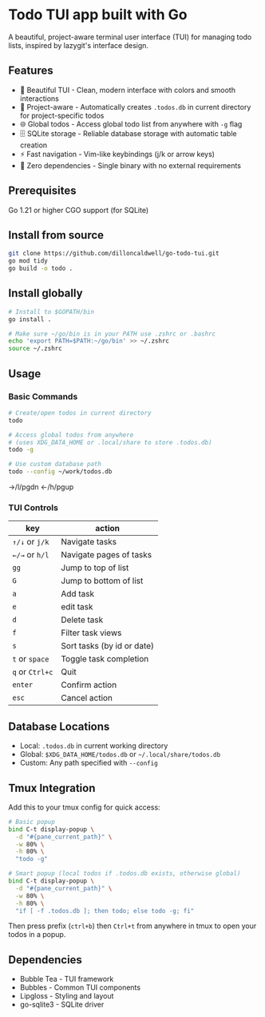 # Todo TUI app built with Go

A beautiful, project-aware terminal user interface (TUI) for managing todo lists, inspired by lazygit's interface design.

## Features

- 🎨 Beautiful TUI - Clean, modern interface with colors and smooth interactions
- 📁 Project-aware - Automatically creates `.todos.db` in current directory for project-specific todos
- 🌐 Global todos - Access global todo list from anywhere with `-g` flag
- 🗄️ SQLite storage - Reliable database storage with automatic table creation
- ⚡ Fast navigation - Vim-like keybindings (j/k or arrow keys)
- 🎯 Zero dependencies - Single binary with no external requirements

## Prerequisites

Go 1.21 or higher
CGO support (for SQLite)

## Install from source

```sh
git clone https://github.com/dilloncaldwell/go-todo-tui.git
go mod tidy
go build -o todo .
```

## Install globally

```sh
# Install to $GOPATH/bin
go install .

# Make sure ~/go/bin is in your PATH use .zshrc or .bashrc
echo 'export PATH=$PATH:~/go/bin' >> ~/.zshrc
source ~/.zshrc
```

## Usage

### Basic Commands

```sh
# Create/open todos in current directory
todo

# Access global todos from anywhere
# (uses XDG_DATA_HOME or .local/share to store .todos.db)
todo -g

# Use custom database path
todo --config ~/work/todos.db
```

→/l/pgdn
←/h/pgup

### TUI Controls

| key             | action                     |
| --------------- | -------------------------- |
| `↑/↓` or `j/k`  | Navigate tasks             |
| `←/→` or `h/l`  | Navigate pages of tasks    |
| `gg`            | Jump to top of list        |
| `G`             | Jump to bottom of list     |
| `a`             | Add task                   |
| `e`             | edit task                  |
| `d`             | Delete task                |
| `f`             | Filter task views          |
| `s`             | Sort tasks (by id or date) |
| `t` or `space`  | Toggle task completion     |
| `q` or `Ctrl+c` | Quit                       |
| `enter`         | Confirm action             |
| `esc`           | Cancel action              |

## Database Locations

- Local: `.todos.db` in current working directory
- Global: `$XDG_DATA_HOME/todos.db` or `~/.local/share/todos.db`
- Custom: Any path specified with `--config`

## Tmux Integration

Add this to your tmux config for quick access:

```sh
# Basic popup
bind C-t display-popup \
  -d "#{pane_current_path}" \
  -w 80% \
  -h 80% \
  "todo -g"

# Smart popup (local todos if .todos.db exists, otherwise global)
bind C-t display-popup \
  -d "#{pane_current_path}" \
  -w 80% \
  -h 80% \
  "if [ -f .todos.db ]; then todo; else todo -g; fi"
```

Then press prefix (`ctrl+b`) then `Ctrl+t` from anywhere in tmux to open your todos in a popup.

## Dependencies

- Bubble Tea - TUI framework
- Bubbles - Common TUI components
- Lipgloss - Styling and layout
- go-sqlite3 - SQLite driver
